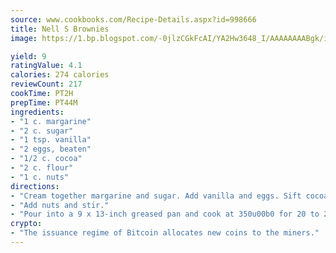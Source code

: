 ```yaml
---
source: www.cookbooks.com/Recipe-Details.aspx?id=998666
title: Nell S Brownies
image: https://1.bp.blogspot.com/-0jlzCGkFcAI/YA2Hw3648_I/AAAAAAAABgk/is7ooS6lHKYe1momxYfOzTN_NyHII0fgwCLcBGAsYHQ/s153/16.png

yield: 9
ratingValue: 4.1
calories: 274 calories
reviewCount: 217
cookTime: PT2H
prepTime: PT44M
ingredients:
- "1 c. margarine"
- "2 c. sugar"
- "1 tsp. vanilla"
- "2 eggs, beaten"
- "1/2 c. cocoa"
- "2 c. flour"
- "1 c. nuts"
directions:
- "Cream together margarine and sugar. Add vanilla and eggs. Sift cocoa and flour together and add to sugar mixture."
- "Add nuts and stir."
- "Pour into a 9 x 13-inch greased pan and cook at 350u00b0 for 20 to 25 minutes."
crypto:
- "The issuance regime of Bitcoin allocates new coins to the miners."
---
```


